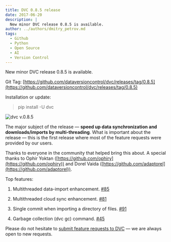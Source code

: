```yaml
---
title: DVC 0.8.5 release
date: 2017-06-20
description: |
  New minor DVC release 0.8.5 is available.
author: ../authors/dmitry_petrov.md
tags:
  - Github
  - Python
  - Open Source
  - AI
  - Version Control
---
```


New minor DVC release 0.8.5 is available.

Git Tag:
[https://github.com/dataversioncontrol/dvc/releases/tag/0.8.5](https://github.com/dataversioncontrol/dvc/releases/tag/0.8.5)

Installation or update:

> pip install -U dvc

![dvc v.0.8.5](/uploads/images/2017-06-20/dvc-0-8-5.png)

The major subject of the release — **speed up data synchronization and
downloads/imports by multi-threading**. What is important about the release —
this is the first release where most of the feature requests were provided by
our users.

Thanks to everyone in the community that helped bring this about. A special
thanks to Ophir Yoktan ([https://github.com/ophiry](https://github.com/ophiry))
and Dorel Vaida ([https://github.com/adaptorel](https://github.com/adaptorel)).

Top features:

1. Multithreaded data-import enhancement.
   [#85](https://github.com/dataversioncontrol/dvc/issues/85)

1. Multithreaded cloud sync enhancement.
   [#81](https://github.com/dataversioncontrol/dvc/issues/81)

1. Single commit when importing a directory of files.
   [#91](https://github.com/dataversioncontrol/dvc/issues/91)

1. Garbage collection (dvc gc) command.
   [#45](https://github.com/dataversioncontrol/dvc/issues/45)

Please do not hesitate to
[submit feature requests to DVC](https://github.com/dataversioncontrol/dvc/issues)
— we are always open to new requests.
